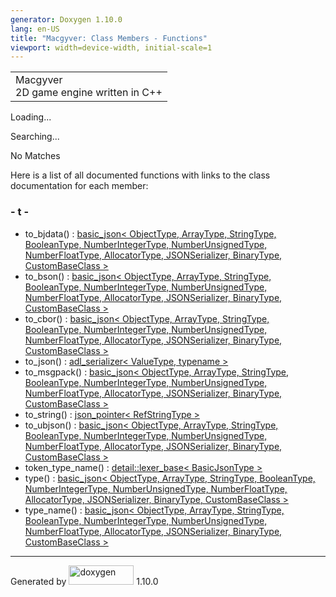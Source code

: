 ```yaml
---
generator: Doxygen 1.10.0
lang: en-US
title: "Macgyver: Class Members - Functions"
viewport: width=device-width, initial-scale=1
---
```


<div id="top">

<div id="titlearea">

<table data-cellspacing="0" data-cellpadding="0">
<colgroup>
<col style="width: 100%" />
</colgroup>
<tbody>
<tr id="projectrow" class="odd">
<td id="projectalign"><div id="projectname">
Macgyver
</div>
<div id="projectbrief">
2D game engine written in C++
</div></td>
</tr>
</tbody>
</table>

</div>

<div id="main-nav">

</div>

</div>

<div id="MSearchSelectWindow"
onmouseover="return searchBox.OnSearchSelectShow()"
onmouseout="return searchBox.OnSearchSelectHide()"
onkeydown="return searchBox.OnSearchSelectKey(event)">

</div>

<div id="MSearchResultsWindow">

<div id="MSearchResults">

<div class="SRPage">

<div id="SRIndex">

<div id="SRResults">

</div>

<div id="Loading" class="SRStatus">

Loading...

</div>

<div id="Searching" class="SRStatus">

Searching...

</div>

<div id="NoMatches" class="SRStatus">

No Matches

</div>

</div>

</div>

</div>

</div>

<div class="contents">

<div class="textblock">

Here is a list of all documented functions with links to the class
documentation for each member:

</div>

### <span id="index_t"></span>- t -

- to_bjdata() : <a href="classbasic__json.html#a0912e7738f47e604ac96fe8cdde1a96e"
  class="el">basic_json&lt; ObjectType, ArrayType, StringType,
  BooleanType, NumberIntegerType, NumberUnsignedType, NumberFloatType,
  AllocatorType, JSONSerializer, BinaryType, CustomBaseClass &gt;</a>
- to_bson() : <a href="classbasic__json.html#a4ea6478022ab79b47216fda4b53ae1d4"
  class="el">basic_json&lt; ObjectType, ArrayType, StringType,
  BooleanType, NumberIntegerType, NumberUnsignedType, NumberFloatType,
  AllocatorType, JSONSerializer, BinaryType, CustomBaseClass &gt;</a>
- to_cbor() : <a href="classbasic__json.html#a7c47280dbbb39288384058b771f8eec6"
  class="el">basic_json&lt; ObjectType, ArrayType, StringType,
  BooleanType, NumberIntegerType, NumberUnsignedType, NumberFloatType,
  AllocatorType, JSONSerializer, BinaryType, CustomBaseClass &gt;</a>
- to_json() : <a href="structadl__serializer.html#a0216149429fe899cf45cbf14e08e2166"
  class="el">adl_serializer&lt; ValueType, typename &gt;</a>
- to_msgpack() : <a href="classbasic__json.html#aea0ea0404f7ea72f66b0d5d0032b1367"
  class="el">basic_json&lt; ObjectType, ArrayType, StringType,
  BooleanType, NumberIntegerType, NumberUnsignedType, NumberFloatType,
  AllocatorType, JSONSerializer, BinaryType, CustomBaseClass &gt;</a>
- to_string() : <a href="classjson__pointer.html#a6b94e2003be4cd72c4f145bcea2578ec"
  class="el">json_pointer&lt; RefStringType &gt;</a>
- to_ubjson() : <a href="classbasic__json.html#a906e81d488ebcac169960a1d48f6b065"
  class="el">basic_json&lt; ObjectType, ArrayType, StringType,
  BooleanType, NumberIntegerType, NumberUnsignedType, NumberFloatType,
  AllocatorType, JSONSerializer, BinaryType, CustomBaseClass &gt;</a>
- token_type_name() : <a
  href="classdetail_1_1lexer__base.html#aadef66e89ad828e5f69479c85887fa6d"
  class="el">detail::lexer_base&lt; BasicJsonType &gt;</a>
- type() : <a href="classbasic__json.html#ac5e52dbb3cb4e9fcabd1b88c37985aef"
  class="el">basic_json&lt; ObjectType, ArrayType, StringType,
  BooleanType, NumberIntegerType, NumberUnsignedType, NumberFloatType,
  AllocatorType, JSONSerializer, BinaryType, CustomBaseClass &gt;</a>
- type_name() : <a href="classbasic__json.html#a15b177614647598e238e15ab1cc889c7"
  class="el">basic_json&lt; ObjectType, ArrayType, StringType,
  BooleanType, NumberIntegerType, NumberUnsignedType, NumberFloatType,
  AllocatorType, JSONSerializer, BinaryType, CustomBaseClass &gt;</a>

</div>

------------------------------------------------------------------------

<span class="small">Generated
by [<img src="doxygen.svg" class="footer" width="104" height="31"
alt="doxygen" />](https://www.doxygen.org/index.html) 1.10.0</span>
